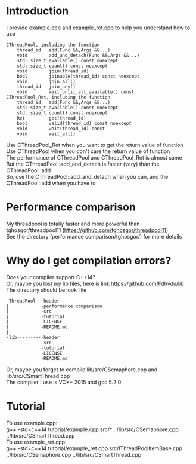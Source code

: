 # Introduction
I provide example.cpp and example_ret.cpp to help you understand how to use

	CThreadPool, including the function
		thread_id	add(Func &&,Args &&...)
		void		add_and_detach(Func &&,Args &&...)
		std::size_t	available() const noexcept
		std::size_t	count() const noexcept
		void		join(thread_id)
		bool		joinable(thread_id) const noexcept
		void		join_all()
		thread_id	join_any()
		void 		wait_until_all_available() const
	CThreadPool_Ret, including the function
		thread_id	add(Func &&,Args &&...)
		std::size_t	available() const noexcept
		std::size_t	count() const noexcept
		Ret			get(thread_id)
		bool		valid(thread_id) const noexcept
		void		wait(thread_id) const
		void 		wait_all()
Use CThreadPool_Ret when you want to get the return value of function<br>
Use CThreadPool when you don't care the return value of function<br>
The performance of CThreadPool and CThreadPool_Ret is almost same<br>
But the CThreadPool::add_and_detach is faster (very) than the CThreadPool::add<br>
So, use the CThreadPool::add_and_detach when you can, and the CThreadPool::add when you have to
# Performance comparison
My threadpool is totally faster and more powerful than tghosgor/threadpool11 (https://github.com/tghosgor/threadpool11)<br>
See the directory (performance comparison/tghosgor/) for more details
# Why do I get compilation errors?
Does your compiler support C++14?<br>
Or, maybe you lost my lib files, here is link https://github.com/Fdhvdu/lib<br>
The directory should be look like

	-ThreadPool---header
	|            -performance comparison
	|            -src
	|            -tutorial
	|            -LICENSE
	|            -README.md
	|
	-lib----------header
	             -src
	             -tutorial
	             -LICENSE
	             -README.md
Or, maybe you forget to compile lib/src/CSemaphore.cpp and lib/src/CSmartThread.cpp<br>
The compiler I use is VC++ 2015 and gcc 5.2.0
# Tutorial
To use example.cpp:<br>
g++ -std=c++14 tutorial/example.cpp src/* ../lib/src/CSemaphore.cpp ../lib/src/CSmartThread.cpp<br>
To use example_ret.cpp:<br>
g++ -std=c++14 tutorial/example_ret.cpp src/IThreadPoolItemBase.cpp ../lib/src/CSemaphore.cpp ../lib/src/CSmartThread.cpp
